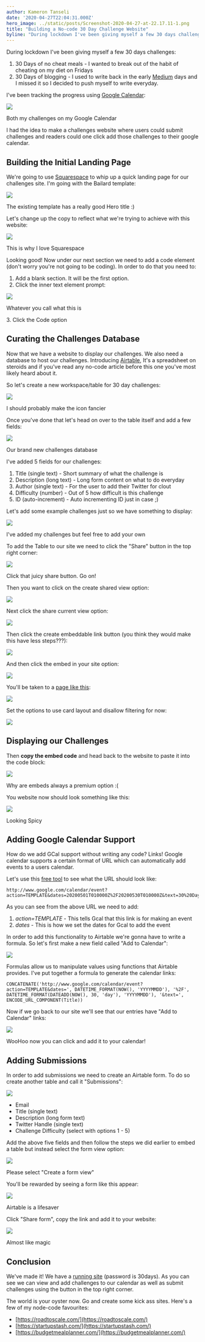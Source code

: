 ```yaml
---
author: Kameron Tanseli
date: '2020-04-27T22:04:31.000Z'
hero_image: ../static/posts/Screenshot-2020-04-27-at-22.17.11-1.png
title: "Building a No-code 30 Day Challenge Website"
byline: "During lockdown I've been giving myself a few 30 days challenges"
---
```


During lockdown I've been giving myself a few 30 days challenges:

1.  30 Days of no cheat meals - I wanted to break out of the habit of cheating on my diet on Fridays
2.  30 Days of blogging - I used to write back in the early [Medium](https://medium.com/) days and I missed it so I decided to push myself to write everyday.

I've been tracking the progress using [Google Calendar](https://calendar.google.com/calendar):

![](../static/posts/Screenshot-2020-04-27-at-21.03.26.png)

Both my challenges on my Google Calendar

I had the idea to make a challenges website where users could submit challenges and readers could one click add those challenges to their google calendar.

## Building the Initial Landing Page

We're going to use [Squarespace](https://www.squarespace.com) to whip up a quick landing page for our challenges site. I'm going with the Bailard template:

![](../static/posts/Screenshot-2020-04-27-at-22.10.23.png)

The existing template has a really good Hero title :)

Let's change up the copy to reflect what we're trying to achieve with this website:

![](../static/posts/Screenshot-2020-04-27-at-22.17.11.png)

This is why I love Squarespace

Looking good! Now under our next section we need to add a code element (don't worry you're not going to be coding). In order to do that you need to:

1.  Add a blank section. It will be the first option.
2.  Click the inner text element prompt:

![](../static/posts/Screenshot-2020-04-27-at-22.19.06.png)

Whatever you call what this is

3\. Click the Code option

## Curating the Challenges Database

Now that we have a website to display our challenges. We also need a database to host our challenges. Introducing [Airtable](https://airtable.com/), It's a spreadsheet on steroids and if you've read any no-code article before this one you've most likely heard about it.

So let's create a new workspace/table for 30 day challenges:

![](../static/posts/Screenshot-2020-04-27-at-21.20.43.png)

I should probably make the icon fancier

Once you've done that let's head on over to the table itself and add a few fields:

![](../static/posts/Screenshot-2020-04-27-at-21.22.56.png)

Our brand new challenges database

I've added 5 fields for our challenges:

1.  Title (single text) - Short summary of what the challenge is
2.  Description (long text) - Long form content on what to do everyday
3.  Author (single text) - For the user to add their Twitter for clout
4.  Difficulty (number) - Out of 5 how difficult is this challenge
5.  ID (auto-increment) - Auto incrementing ID just in case ;)

Let's add some example challenges just so we have something to display:

![](../static/posts/Screenshot-2020-04-27-at-21.25.49.png)

I've added my challenges but feel free to add your own

To add the Table to our site we need to click the "Share" button in the top right corner:

![](../static/posts/Screenshot-2020-04-27-at-21.26.26.png)

Click that juicy share button. Go on!

Then you want to click on the create shared view option:

![](../static/posts/Screenshot-2020-04-27-at-21.27.34.png)

Next click the share current view option:

![](../static/posts/Screenshot-2020-04-27-at-21.28.05.png)

Then click the create embeddable link button (you think they would make this have less steps???):

![](../static/posts/Screenshot-2020-04-27-at-21.28.39.png)

And then click the embed in your site option:

![](../static/posts/Screenshot-2020-04-27-at-21.29.33.png)

You'll be taken to a [page like this](https://airtable.com/shrA5hwzrkPVye5pN/embed):

![](../static/posts/Screenshot-2020-04-27-at-21.30.29.png)

Set the options to use card layout and disallow filtering for now:

![](../static/posts/Screenshot-2020-04-27-at-21.31.10.png)

## Displaying our Challenges

Then **copy the embed code** and head back to the website to paste it into the code block:

![](../static/posts/Screenshot-2020-04-27-at-22.22.31.png)

Why are embeds always a premium option :(

You website now should look something like this:

![](../static/posts/ezgif.com-video-to-gif.gif)

Looking Spicy 

## Adding Google Calendar Support

How do we add GCal support without writing any code? Links! Google calendar supports a certain format of URL which can automatically add events to a users calendar.

Let's use this [free tool](https://jennamolby.com/tools/google-calendar-link-generator/) to see what the URL should look like:

    http://www.google.com/calendar/event?action=TEMPLATE&dates=20200501T010000Z%2F20200530T010000Z&text=30%20Day%20Challenges
    

As you can see from the above URL we need to add:

1.  _action=TEMPLATE_ - This tells Gcal that this link is for making an event
2.  _dates_ - This is how we set the dates for Gcal to add the event

In order to add this functionality to Airtable we're gonna have to write a formula. So let's first make a new field called "Add to Calendar":

![](../static/posts/Screenshot-2020-04-27-at-22.33.43.png)

Formulas allow us to manipulate values using functions that Airtable provides. I've put together a formula to generate the calendar links:

    CONCATENATE('http://www.google.com/calendar/event?action=TEMPLATE&dates=', DATETIME_FORMAT(NOW(), 'YYYYMMDD'), '%2F', DATETIME_FORMAT(DATEADD(NOW(), 30, 'day'), 'YYYYMMDD'), '&text=', ENCODE_URL_COMPONENT(Title))
    

Now if we go back to our site we'll see that our entries have "Add to Calendar" links:

![](../static/posts/Screenshot-2020-04-27-at-22.47.35.png)

WooHoo now you can click and add it to your calendar!

## Adding Submissions

In order to add submissions we need to create an Airtable form. To do so create another table and call it "Submissions":

![](../static/posts/Screenshot-2020-04-27-at-22.50.54.png)

*   Email
*   Title (single text)
*   Description (long form text)
*   Twitter Handle (single text)
*   Challenge Difficulty (select with options 1 - 5)

Add the above five fields and then follow the steps we did earlier to embed a table but instead select the form view option:

![](../static/posts/Screenshot-2020-04-27-at-22.51.57.png)

Please select "Create a form view"

You'll be rewarded by seeing a form like this appear:

![](../static/posts/Screenshot-2020-04-27-at-22.53.58.png)

Airtable is a lifesaver

Click "Share form", copy the link and add it to your website:

![](../static/posts/Screenshot-2020-04-27-at-22.56.02.png)

Almost like magic

## Conclusion

We've made it! We have a [running site](https://horse-vuvuzela-ph4p.squarespace.com/home) (password is 30days). As you can see we can view and add challenges to our calendar as well as submit challenges using the button in the top right corner.

The world is your oyster now. Go and create some kick ass sites. Here's a few of my node-code favourites:

*   [https://roadtoscale.com/](https://roadtoscale.com/)
*   [https://startupstash.com/](https://startupstash.com/)
*   [https://budgetmealplanner.com/](https://budgetmealplanner.com/)